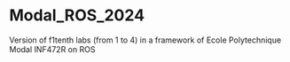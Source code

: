 # Modal_ROS_2024
Version of f1tenth labs (from 1 to 4) in a framework of Ecole Polytechnique Modal INF472R on ROS
